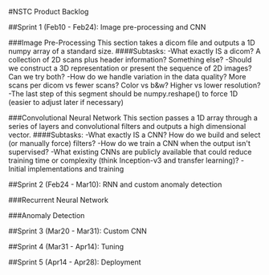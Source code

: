 #NSTC Product Backlog

##Sprint 1 (Feb10 - Feb24): Image pre-processing and CNN

###Image Pre-Processing
This section takes a dicom file and outputs a 1D numpy array of a standard size.
####Subtasks:
-What exactly IS a dicom?  A collection of 2D scans plus header information?  Something else?
-Should we construct a 3D representation or present the sequence of 2D images? Can we try both?
-How do we handle variation in the data quality?  More scans per dicom vs fewer scans?  Color vs b&w?  Higher vs lower resolution?
-The last step of this segment should be numpy.reshape() to force 1D (easier to adjust later if necessary)

###Convolutional Neural Network
This section passes a 1D array through a series of layers and convolutional filters and outputs a high dimensional vector.
####Subtasks:
-What exactly IS a CNN?  How do we build and select (or manually force) filters?
-How do we train a CNN when the output isn't supervised?
-What existing CNNs are publicly available that could reduce training time or complexity (think Inception-v3 and transfer learning)?
-Initial implementations and training

##Sprint 2 (Feb24 - Mar10): RNN and custom anomaly detection

###Recurrent Neural Network

###Anomaly Detection

##Sprint 3 (Mar20 - Mar31): Custom CNN

##Sprint 4 (Mar31 - Apr14): Tuning

##Sprint 5 (Apr14 - Apr28): Deployment

